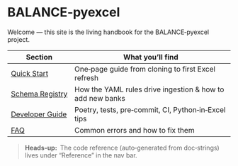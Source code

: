 # BALANCE‑pyexcel

Welcome — this site is the living handbook for the BALANCE‑pyexcel project.

| Section | What you’ll find |
|---------|------------------|
| [Quick Start](quick_start.md) | One‑page guide from cloning to first Excel refresh |
| [Schema Registry](schema_registry.md) | How the YAML rules drive ingestion & how to add new banks |
| [Developer Guide](developer_setup.md) | Poetry, tests, pre‑commit, CI, Python‑in‑Excel tips |
| [FAQ](faq.md) | Common errors and how to fix them |

> **Heads‑up:** The code reference (auto‑generated from doc‑strings) lives under “Reference” in the nav bar.
